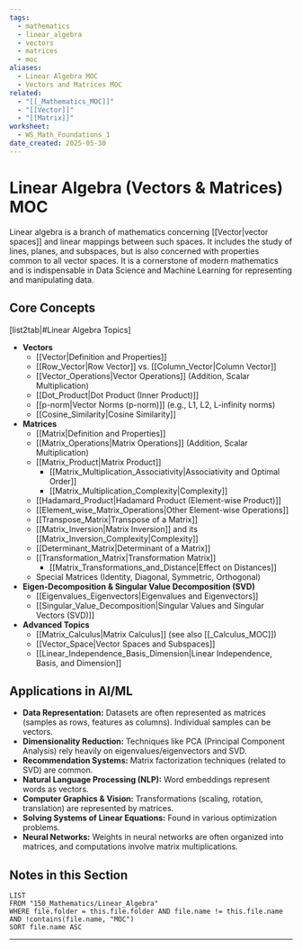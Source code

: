 ```yaml
---
tags:
  - mathematics
  - linear_algebra
  - vectors
  - matrices
  - moc
aliases:
  - Linear Algebra MOC
  - Vectors and Matrices MOC
related:
  - "[[_Mathematics_MOC]]"
  - "[[Vector]]"
  - "[[Matrix]]"
worksheet:
  - WS_Math_Foundations_1
date_created: 2025-05-30
---
```

# Linear Algebra (Vectors & Matrices) MOC

Linear algebra is a branch of mathematics concerning [[Vector|vector spaces]] and linear mappings between such spaces. It includes the study of lines, planes, and subspaces, but is also concerned with properties common to all vector spaces. It is a cornerstone of modern mathematics and is indispensable in Data Science and Machine Learning for representing and manipulating data.

## Core Concepts

[list2tab|#Linear Algebra Topics]
- **Vectors**
    - [[Vector|Definition and Properties]]
    - [[Row_Vector|Row Vector]] vs. [[Column_Vector|Column Vector]]
    - [[Vector_Operations|Vector Operations]] (Addition, Scalar Multiplication)
    - [[Dot_Product|Dot Product (Inner Product)]]
    - [[p-norm|Vector Norms (p-norm)]] (e.g., L1, L2, L-infinity norms)
    - [[Cosine_Similarity|Cosine Similarity]]
- **Matrices**
    - [[Matrix|Definition and Properties]]
    - [[Matrix_Operations|Matrix Operations]] (Addition, Scalar Multiplication)
    - [[Matrix_Product|Matrix Product]]
        - [[Matrix_Multiplication_Associativity|Associativity and Optimal Order]]
        - [[Matrix_Multiplication_Complexity|Complexity]]
    - [[Hadamard_Product|Hadamard Product (Element-wise Product)]]
    - [[Element_wise_Matrix_Operations|Other Element-wise Operations]]
    - [[Transpose_Matrix|Transpose of a Matrix]]
    - [[Matrix_Inversion|Matrix Inversion]] and its [[Matrix_Inversion_Complexity|Complexity]]
    - [[Determinant_Matrix|Determinant of a Matrix]]
    - [[Transformation_Matrix|Transformation Matrix]]
        - [[Matrix_Transformations_and_Distance|Effect on Distances]]
    - Special Matrices (Identity, Diagonal, Symmetric, Orthogonal)
- **Eigen-Decomposition & Singular Value Decomposition (SVD)**
    - [[Eigenvalues_Eigenvectors|Eigenvalues and Eigenvectors]]
    - [[Singular_Value_Decomposition|Singular Values and Singular Vectors (SVD)]]
- **Advanced Topics**
    - [[Matrix_Calculus|Matrix Calculus]] (see also [[_Calculus_MOC]])
    - [[Vector_Space|Vector Spaces and Subspaces]]
    - [[Linear_Independence_Basis_Dimension|Linear Independence, Basis, and Dimension]]

## Applications in AI/ML
- **Data Representation:** Datasets are often represented as matrices (samples as rows, features as columns). Individual samples can be vectors.
- **Dimensionality Reduction:** Techniques like PCA (Principal Component Analysis) rely heavily on eigenvalues/eigenvectors and SVD.
- **Recommendation Systems:** Matrix factorization techniques (related to SVD) are common.
- **Natural Language Processing (NLP):** Word embeddings represent words as vectors.
- **Computer Graphics & Vision:** Transformations (scaling, rotation, translation) are represented by matrices.
- **Solving Systems of Linear Equations:** Found in various optimization problems.
- **Neural Networks:** Weights in neural networks are often organized into matrices, and computations involve matrix multiplications.

## Notes in this Section
```dataview
LIST
FROM "150_Mathematics/Linear_Algebra"
WHERE file.folder = this.file.folder AND file.name != this.file.name AND !contains(file.name, "MOC")
SORT file.name ASC
```

---